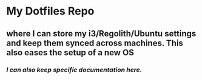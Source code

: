 # My Dotfiles Repo

## where I can store my i3/Regolith/Ubuntu settings and keep them synced across machines. This also eases the setup of a new OS

### *I can also keep specific documentation here.*

